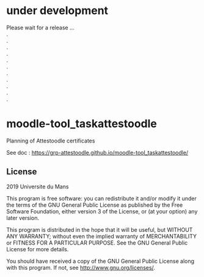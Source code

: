 # under development #
Please wait for a release ...   
.  
.        
.            
.                
.                    
.                         
.                         
.                         
.                         
.                         
.  

# moodle-tool_taskattestoodle #
Planning of Attestoodle certificates

See doc :  https://grp-attestoodle.github.io/moodle-tool_taskattestoodle/ 

## License ##

2019 Universite du Mans

This program is free software: you can redistribute it and/or modify it under
the terms of the GNU General Public License as published by the Free Software
Foundation, either version 3 of the License, or (at your option) any later
version.

This program is distributed in the hope that it will be useful, but WITHOUT ANY
WARRANTY; without even the implied warranty of MERCHANTABILITY or FITNESS FOR A
PARTICULAR PURPOSE.  See the GNU General Public License for more details.

You should have received a copy of the GNU General Public License along with
this program.  If not, see <http://www.gnu.org/licenses/>.

